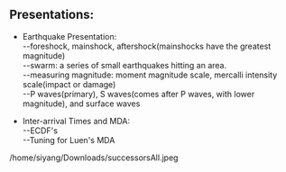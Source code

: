 Presentations:  
------------------  
* Earthquake Presentation:  
--foreshock, mainshock, aftershock(mainshocks have the greatest magnitude)  
--swarm: a series of small earthquakes hitting an area.  
--measuring magnitude: moment magnitude scale, mercalli intensity scale(impact or damage)  
--P waves(primary), S waves(comes after P waves, with lower magnitude), and surface waves  

* Inter-arrival Times and MDA:  
--ECDF's  
--Tuning for Luen's MDA  

/home/siyang/Downloads/successorsAll.jpeg

